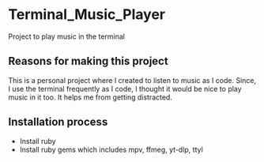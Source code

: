 # Terminal_Music_Player
Project to play music in the terminal

## Reasons for making this project

This is a personal project where I created to listen to music as I code. Since, I use the terminal frequently as I code, I thought it would be nice to play music in it too. It helps me from getting distracted.

## Installation process
* Install ruby
* Install ruby gems which includes mpv, ffmeg, yt-dlp, ttyl